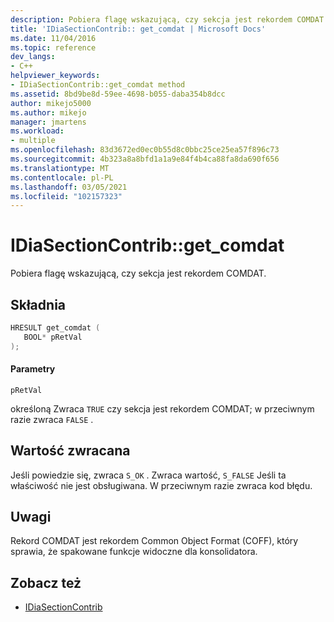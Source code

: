 ```yaml
---
description: Pobiera flagę wskazującą, czy sekcja jest rekordem COMDAT.
title: 'IDiaSectionContrib:: get_comdat | Microsoft Docs'
ms.date: 11/04/2016
ms.topic: reference
dev_langs:
- C++
helpviewer_keywords:
- IDiaSectionContrib::get_comdat method
ms.assetid: 8bd9be8d-59ee-4698-b055-daba354b8dcc
author: mikejo5000
ms.author: mikejo
manager: jmartens
ms.workload:
- multiple
ms.openlocfilehash: 83d3672ed0ec0b55d8c0bbc25ce25ea57f896c73
ms.sourcegitcommit: 4b323a8a8bfd1a1a9e84f4b4ca88fa8da690f656
ms.translationtype: MT
ms.contentlocale: pl-PL
ms.lasthandoff: 03/05/2021
ms.locfileid: "102157323"
---
```

# <a name="idiasectioncontribget_comdat"></a>IDiaSectionContrib::get_comdat
Pobiera flagę wskazującą, czy sekcja jest rekordem COMDAT.

## <a name="syntax"></a>Składnia

```C++
HRESULT get_comdat ( 
   BOOL* pRetVal
);
```

#### <a name="parameters"></a>Parametry
 `pRetVal`

określoną Zwraca `TRUE` czy sekcja jest rekordem COMDAT; w przeciwnym razie zwraca `FALSE` .

## <a name="return-value"></a>Wartość zwracana
 Jeśli powiedzie się, zwraca `S_OK` . Zwraca wartość, `S_FALSE` Jeśli ta właściwość nie jest obsługiwana. W przeciwnym razie zwraca kod błędu.

## <a name="remarks"></a>Uwagi
 Rekord COMDAT jest rekordem Common Object Format (COFF), który sprawia, że spakowane funkcje widoczne dla konsolidatora.

## <a name="see-also"></a>Zobacz też
- [IDiaSectionContrib](../../debugger/debug-interface-access/idiasectioncontrib.md)
